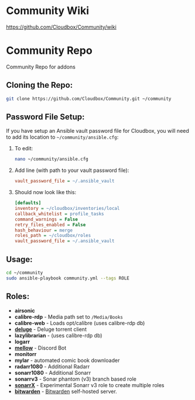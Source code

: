 # Community Wiki

https://github.com/Cloudbox/Community/wiki


# Community Repo

Community Repo for addons


## Cloning the Repo:

```bash
git clone https://github.com/Cloudbox/Community.git ~/community
```

## Password File Setup:

If you have setup an Ansible vault password file for Cloudbox, you will need to add its location to `~/community/ansible.cfg`:

1. To edit:
   ```bash
   nano ~/community/ansible.cfg
   ```

2. Add line (with path to your vault password file):
   ```ini
   vault_password_file = ~/.ansible_vault
   ```

3. Should now look like this:
   ```ini
   [defaults]
   inventory = ~/cloudbox/inventories/local
   callback_whitelist = profile_tasks
   command_warnings = False
   retry_files_enabled = False
   hash_behaviour = merge
   roles_path = ~/cloudbox/roles
   vault_password_file = ~/.ansible_vault
   ```


## Usage:

```bash
cd ~/community
sudo ansible-playbook community.yml --tags ROLE
```
## Roles:

- **airsonic**
- **calibre-rdp** - Media path set to `/Media/Books`
- **calibre-web** - Loads opt/calibre  (uses calibre-rdp db)
- **[deluge](../../wiki/Deluge)** - Deluge torrent client
- **lazylibrarian** - (uses calibre-rdp db)
- **logarr**
- **[mellow](../../wiki/Mellow-Discord-Bot)** - Discord Bot
- **monitorr**
- **mylar** - automated comic book downloader
- **radarr1080** - Additional Radarr
- **sonarr1080** - Additional Sonarr
- **sonarrv3** - Sonar phantom (v3) branch based role
- **[sonarrX](../../wiki/SonarrX)** - Experimental Sonarr v3 role to create multiple roles
- **[bitwarden](../../wiki/Bitwarden)** - [Bitwarden](https://bitwarden.com/) self-hosted server.
